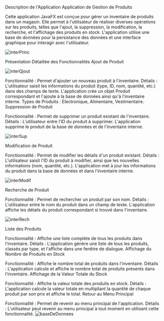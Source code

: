 

Description de l'Application
Application de Gestion de Produits

Cette application JavaFX est conçue pour gérer un inventaire de produits dans un magasin. Elle permet à l'utilisateur de réaliser diverses opérations sur les produits, telles que l'ajout, la suppression, la modification, la recherche, et l'affichage des produits en stock. L'application utilise une base de données pour la persistance des données et une interface graphique pour interagir avec l'utilisateur.

![interPrinc](https://github.com/user-attachments/assets/5d5daf98-7436-4e66-a51b-e27865283b5b)

Présentation Détaillée des Fonctionnalités
Ajout de Produit

![interQjout](https://github.com/user-attachments/assets/d7857a72-0e6e-44a8-9b5b-725b5a22db5d)

Fonctionnalité : Permet d'ajouter un nouveau produit à l'inventaire.
Détails : L'utilisateur saisit les informations du produit (type, ID, nom, quantité, etc.) dans des champs de texte. L'application crée un objet Produit correspondant et l'ajoute à la base de données ainsi qu'à l'inventaire interne.
Types de Produits : Electronique, Alimentaire, Vestimentaire.
Suppression de Produit

Fonctionnalité : Permet de supprimer un produit existant de l'inventaire.
Détails : L'utilisateur entre l'ID du produit à supprimer. L'application supprime le produit de la base de données et de l'inventaire interne.

![interSup](https://github.com/user-attachments/assets/bba0fde4-26ee-4277-a053-d943babbd685)

Modification de Produit

Fonctionnalité : Permet de modifier les détails d'un produit existant.
Détails : L'utilisateur saisit l'ID du produit à modifier, ainsi que les nouvelles informations (nom, quantité, etc.). L'application met à jour les informations du produit dans la base de données et dans l'inventaire interne.

![interModif](https://github.com/user-attachments/assets/812b0943-4ddf-47bd-8419-a57cca8fb5fb)

Recherche de Produit

Fonctionnalité : Permet de rechercher un produit par son nom.
Détails : L'utilisateur entre le nom du produit dans un champ de texte. L'application affiche les détails du produit correspondant si trouvé dans l'inventaire.

![interRech](https://github.com/user-attachments/assets/b99fb0a4-4d96-496c-a481-9c86b63cf259)

Liste des Produits

Fonctionnalité : Affiche une liste complète de tous les produits dans l'inventaire.
Détails : L'application génère une liste de tous les produits, classés par type, et l'affiche dans une fenêtre de dialogue.
Affichage du Nombre de Produits en Stock

Fonctionnalité : Affiche le nombre total de produits dans l'inventaire.
Détails : L'application calcule et affiche le nombre total de produits présents dans l'inventaire.
Affichage de la Valeur Totale du Stock

Fonctionnalité : Affiche la valeur totale des produits en stock.
Détails : L'application calcule la valeur totale en multipliant la quantité de chaque produit par son prix et affiche le total.
Retour au Menu Principal

Fonctionnalité : Permet de revenir au menu principal de l'application.
Détails : L'utilisateur peut revenir au menu principal à tout moment en utilisant cette fonctionnalité.
![baseDeDonnees](https://github.com/user-attachments/assets/e1f181a4-67d4-4bc2-b4aa-6ca476a48258)



